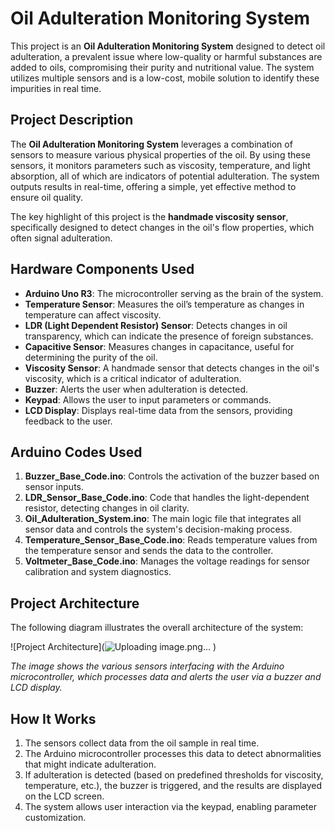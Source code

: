 # Oil Adulteration Monitoring System

This project is an **Oil Adulteration Monitoring System** designed to detect oil adulteration, a prevalent issue where low-quality or harmful substances are added to oils, compromising their purity and nutritional value. The system utilizes multiple sensors and is a low-cost, mobile solution to identify these impurities in real time.

## Project Description

The **Oil Adulteration Monitoring System** leverages a combination of sensors to measure various physical properties of the oil. By using these sensors, it monitors parameters such as viscosity, temperature, and light absorption, all of which are indicators of potential adulteration. The system outputs results in real-time, offering a simple, yet effective method to ensure oil quality.

The key highlight of this project is the **handmade viscosity sensor**, specifically designed to detect changes in the oil's flow properties, which often signal adulteration.

## Hardware Components Used

- **Arduino Uno R3**: The microcontroller serving as the brain of the system.
- **Temperature Sensor**: Measures the oil’s temperature as changes in temperature can affect viscosity.
- **LDR (Light Dependent Resistor) Sensor**: Detects changes in oil transparency, which can indicate the presence of foreign substances.
- **Capacitive Sensor**: Measures changes in capacitance, useful for determining the purity of the oil.
- **Viscosity Sensor**: A handmade sensor that detects changes in the oil's viscosity, which is a critical indicator of adulteration.
- **Buzzer**: Alerts the user when adulteration is detected.
- **Keypad**: Allows the user to input parameters or commands.
- **LCD Display**: Displays real-time data from the sensors, providing feedback to the user.

## Arduino Codes Used

1. **Buzzer_Base_Code.ino**: Controls the activation of the buzzer based on sensor inputs.
2. **LDR_Sensor_Base_Code.ino**: Code that handles the light-dependent resistor, detecting changes in oil clarity.
3. **Oil_Adulteration_System.ino**: The main logic file that integrates all sensor data and controls the system's decision-making process.
4. **Temperature_Sensor_Base_Code.ino**: Reads temperature values from the temperature sensor and sends the data to the controller.
5. **Voltmeter_Base_Code.ino**: Manages the voltage readings for sensor calibration and system diagnostics.

## Project Architecture

The following diagram illustrates the overall architecture of the system:

![Project Architecture](![Uploading image.png…]()
)

*The image shows the various sensors interfacing with the Arduino microcontroller, which processes data and alerts the user via a buzzer and LCD display.*

## How It Works

1. The sensors collect data from the oil sample in real time.
2. The Arduino microcontroller processes this data to detect abnormalities that might indicate adulteration.
3. If adulteration is detected (based on predefined thresholds for viscosity, temperature, etc.), the buzzer is triggered, and the results are displayed on the LCD screen.
4. The system allows user interaction via the keypad, enabling parameter customization.
